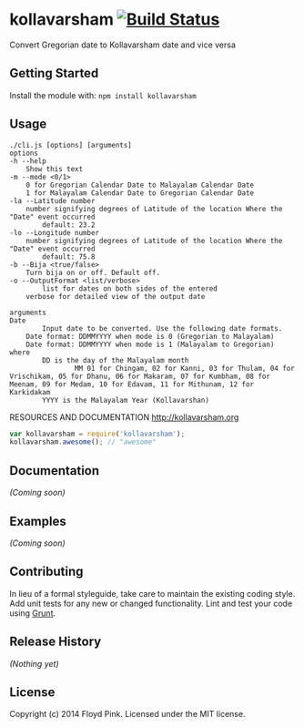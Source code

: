 # kollavarsham [![Build Status](https://secure.travis-ci.org/kollavarsham/kollavarsham-nodejs.png?branch=master)](http://travis-ci.org/kollavarsham/kollavarsham-nodejs)

Convert Gregorian date to Kollavarsham date and vice versa

## Getting Started
Install the module with: `npm install kollavarsham`

## Usage

```
./cli.js [options] [arguments]
options
-h --help 
	Show this text
-m --mode <0/1>
	0 for Gregorian Calendar Date to Malayalam Calendar Date
	1 for Malayalam Calendar Date to Gregorian Calendar Date
-la --Latitude number
	number signifying degrees of Latitude of the location Where the "Date" event occurred
        default: 23.2
-lo --Longitude number
	number signifying degrees of Latitude of the location Where the "Date" event occurred
        default: 75.8
-b --Bija <true/false>
	Turn bija on or off. Default off.
-o --OutputFormat <list/verbose>
        list for dates on both sides of the entered
	verbose for detailed view of the output date

arguments
Date
        Input date to be converted. Use the following date formats. 
	Date format: DDMMYYYY when mode is 0 (Gregorian to Malayalam)
	Date format: DDMMYYYY when mode is 1 (Malayalam to Gregorian) where
		DD is the day of the Malayalam month
                MM 01 for Chingam, 02 for Kanni, 03 for Thulam, 04 for Vrischikam, 05 for Dhanu, 06 for Makaram, 07 for Kumbham, 08 for Meenam, 09 for Medam, 10 for Edavam, 11 for Mithunam, 12 for Karkidakam
		YYYY is the Malayalam Year (Kollavarshan)
```

RESOURCES AND DOCUMENTATION
 http://kollavarsham.org

```javascript
var kollavarsham = require('kollavarsham');
kollavarsham.awesome(); // "awesome"
```

## Documentation
_(Coming soon)_

## Examples
_(Coming soon)_

## Contributing
In lieu of a formal styleguide, take care to maintain the existing coding style. Add unit tests for any new or changed functionality. Lint and test your code using [Grunt](http://gruntjs.com/).

## Release History
_(Nothing yet)_

## License
Copyright (c) 2014 Floyd Pink. Licensed under the MIT license.
